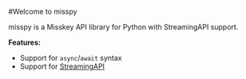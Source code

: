 #Welcome to misspy

misspy is a Misskey API library for Python with StreamingAPI support.

**Features:**

- Support for `async`/`await` syntax
- Support for [StreamingAPI](https://misskey-hub.net/docs/api/streaming)